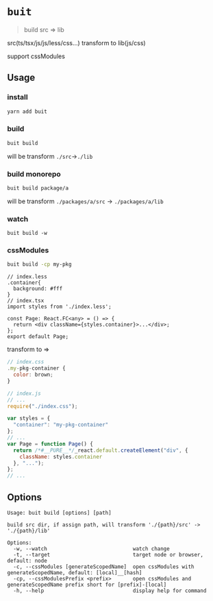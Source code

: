 # `buit`

> build src => lib

src(ts/tsx/js/js/less/css...) transform to lib(js/css)

support cssModules

## Usage

### install

```bash
yarn add buit
```

### build

```bash
buit build
```

will be transform `./src`->`./lib`

### build monorepo 

```bash
buit build package/a
```
will be transform `./packages/a/src` -> `./packages/a/lib`

### watch 
```
buit build -w
```
### cssModules

```bash
buit build -cp my-pkg
```
```tsx
// index.less
.container{
  background: #fff
}
// index.tsx
import styles from './index.less';

const Page: React.FC<any> = () => {
  return <div className={styles.container}>...</div>;
};
export default Page;

```

transform to =>
```jsx
// index.css
.my-pkg-container {
  color: brown;
}

// index.js
// ...
require("./index.css");

var styles = {
  "container": "my-pkg-container"
};
// ...
var Page = function Page() {
  return /*#__PURE__*/_react.default.createElement("div", {
    className: styles.container
  }, "...");
};
// ... 

```

## Options

```
Usage: buit build [options] [path]

build src dir, if assign path, will transform './{path}/src' -> './{path}/lib'

Options:
  -w, --watch                            watch change
  -t, --target                           target node or browser, default: node
  -c, --cssModules [generateScopedName]  open cssModules with generateScopedName, default: [local]__[hash]
  -cp, --cssModulesPrefix <prefix>       open cssModules and generateScopedName prefix short for [prefix]-[local]
  -h, --help                             display help for command
```